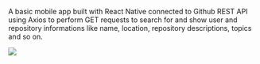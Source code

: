 A basic mobile app built with React Native connected to Github REST API using Axios to perform GET requests to search for and show user and repository informations like name, location, repository descriptions, topics and so on.

![](GitHub_API_App.gif)
